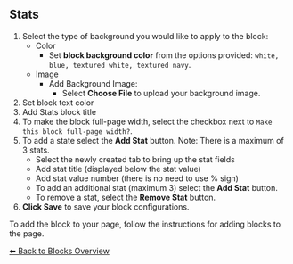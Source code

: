 ## Stats

1. Select the type of background you would like to apply to the block:
   - Color
     - Set **block background color** from the options provided: `white, blue, textured white, textured navy`.
   - Image
     - Add Background Image:
       - Select **Choose File** to upload your background image.
2. Set block text color
3. Add Stats block title
4. To make the block full-page width, select the checkbox next to `Make this block full-page width?`.
5. To add a state select the **Add Stat** button. Note: There is a maximum of 3 stats.
   - Select the newly created tab to bring up the stat fields
   - Add stat title (displayed below the stat value)
   - Add stat value number (there is no need to use % sign)
   - To add an additional stat (maximum 3) select the **Add Stat** button.
   - To remove a stat, select the **Remove Stat** button.
6. **Click Save** to save your block configurations.

To add the block to your page, follow the instructions for adding blocks to the page.

[⬅︎ Back to Blocks Overview](/Style-Templates/blocks/general)
